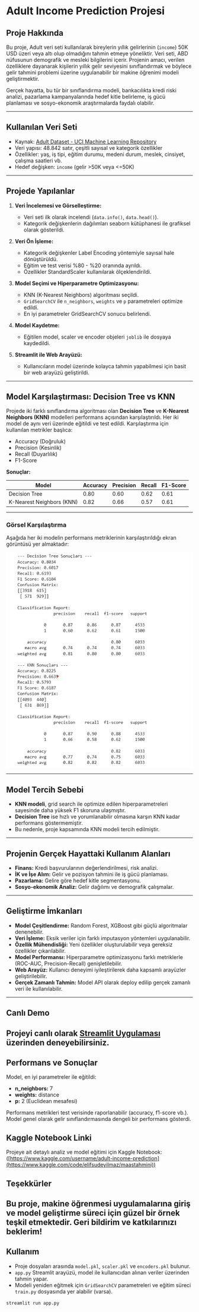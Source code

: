 # Adult Income Prediction Projesi

## Proje Hakkında

Bu proje, Adult veri seti kullanılarak bireylerin yıllık gelirlerinin (`income`) 50K USD üzeri veya altı olup olmadığını tahmin etmeye yöneliktir. Veri seti, ABD nüfusunun demografik ve mesleki bilgilerini içerir. Projenin amacı, verilen özelliklere dayanarak kişilerin yıllık gelir seviyesini sınıflandırmak ve böylece gelir tahmini problemi üzerine uygulanabilir bir makine öğrenimi modeli geliştirmektir.

Gerçek hayatta, bu tür bir sınıflandırma modeli, bankacılıkta kredi riski analizi, pazarlama kampanyalarında hedef kitle belirleme, iş gücü planlaması ve sosyo-ekonomik araştırmalarda faydalı olabilir.

---

## Kullanılan Veri Seti

- Kaynak: [Adult Dataset - UCI Machine Learning Repository](https://archive.ics.uci.edu/ml/datasets/Adult)
- Veri yapısı: 48.842 satır, çeşitli sayısal ve kategorik özellikler
- Özellikler: yaş, iş tipi, eğitim durumu, medeni durum, meslek, cinsiyet, çalışma saatleri vb.
- Hedef değişken: `income` (gelir >50K veya <=50K)

---

## Projede Yapılanlar

1. **Veri İncelemesi ve Görselleştirme:**
   - Veri seti ilk olarak incelendi (`data.info()`, `data.head()`).
   - Kategorik değişkenlerin dağılımları seaborn kütüphanesi ile grafiksel olarak gösterildi.

2. **Veri Ön İşleme:**
   - Kategorik değişkenler Label Encoding yöntemiyle sayısal hale dönüştürüldü.
   - Eğitim ve test verisi %80 - %20 oranında ayrıldı.
   - Özellikler StandardScaler kullanılarak ölçeklendirildi.

3. **Model Seçimi ve Hiperparametre Optimizasyonu:**
   - KNN (K-Nearest Neighbors) algoritması seçildi.
   - `GridSearchCV` ile `n_neighbors`, `weights` ve `p` parametreleri optimize edildi.
   - En iyi parametreler GridSearchCV sonucu belirlendi.

4. **Model Kaydetme:**
   - Eğitilen model, scaler ve encoder objeleri `joblib` ile dosyaya kaydedildi.
   
5. **Streamlit ile Web Arayüzü:**
   - Kullanıcıların model üzerinde kolayca tahmin yapabilmesi için basit bir web arayüzü geliştirildi.

---

## Model Karşılaştırması: Decision Tree vs KNN

Projede iki farklı sınıflandırma algoritması olan **Decision Tree** ve **K-Nearest Neighbors (KNN)** modelleri performans açısından karşılaştırıldı. Her iki model de aynı veri üzerinde eğitildi ve test edildi. Karşılaştırma için kullanılan metrikler başlıca:

- Accuracy (Doğruluk)
- Precision (Kesinlik)
- Recall (Duyarlılık)
- F1-Score

**Sonuçlar:**

| Model                      | Accuracy | Precision | Recall | F1-Score |
|----------------------------|----------|-----------|--------|----------|
| Decision Tree              | 0.80     | 0.60      | 0.62   | 0.61     |
| K-Nearest Neighbors (KNN)  | 0.82     | 0.66      | 0.57   | 0.61     |


---

### Görsel Karşılaştırma

Aşağıda her iki modelin performans metriklerinin karşılaştırıldığı ekran görüntüsü yer almaktadır:

![Model Performans Karşılaştırması](images/Karşılaştırma.png)



---

## Model Tercih Sebebi

- **KNN modeli**, grid search ile optimize edilen hiperparametreleri sayesinde daha yüksek F1 skoruna ulaşmıştır.
- **Decision Tree** ise hızlı ve yorumlanabilir olmasına karşın KNN kadar performans göstermemiştir.
- Bu nedenle, proje kapsamında KNN modeli tercih edilmiştir.

---

## Projenin Gerçek Hayattaki Kullanım Alanları

- **Finans:** Kredi başvurularının değerlendirilmesi, risk analizi.
- **İK ve İşe Alım:** Gelir ve pozisyon tahmini ile iş gücü planlaması.
- **Pazarlama:** Gelire göre hedef kitle segmentasyonu.
- **Sosyo-ekonomik Analiz:** Gelir dağılımı ve demografik çalışmalar.

---

## Geliştirme İmkanları

- **Model Çeşitlendirme:** Random Forest, XGBoost gibi güçlü algoritmalar denenebilir.
- **Veri İşleme:** Eksik veriler için farklı imputasyon yöntemleri uygulanabilir.
- **Özellik Mühendisliği:** Yeni özellikler oluşturulabilir veya gereksiz özellikler çıkarılabilir.
- **Model Performansı:** Hiperparametre optimizasyonu farklı metriklerle (ROC-AUC, Precision-Recall) genişletilebilir.
- **Web Arayüz:** Kullanıcı deneyimi iyileştirilerek daha kapsamlı arayüzler geliştirilebilir.
- **Gerçek Zamanlı Tahmin:** Model API olarak deploy edilip gerçek zamanlı veri ile kullanılabilir.

---
## Canlı Demo

Projeyi canlı olarak [Streamlit Uygulaması](https://maastahmini-dtp896frrr64rlmanla7es.streamlit.app) üzerinden deneyebilirsiniz.
---
## Performans ve Sonuçlar

Model, en iyi parametreler ile eğitildi:

- **n_neighbors:** 7  
- **weights:** distance  
- **p:** 2 (Euclidean mesafesi)  

Performans metrikleri test verisinde raporlanabilir (accuracy, f1-score vb.).  
Model genel olarak gelir sınıflandırmasında dengeli bir performans gösterdi.

## Kaggle Notebook Linki

Projeye ait detaylı analiz ve model eğitimi için Kaggle Notebook:  
([https://www.kaggle.com/username/adult-income-prediction](https://www.kaggle.com/code/elifsudeyilmaz/maastahmini))  


## Teşekkürler

Bu proje, makine öğrenmesi uygulamalarına giriş ve model geliştirme süreci için güzel bir örnek teşkil etmektedir. Geri bildirim ve katkılarınızı beklerim!
---
## Kullanım

- Proje dosyaları arasında `model.pkl`, `scaler.pkl` ve `encoders.pkl` bulunur.
- `app.py` Streamlit arayüzü, model ile kullanıcıdan alınan veriler üzerinden tahmin yapar.
- Modeli yeniden eğitmek için `GridSearchCV` parametreleri ve eğitim süreci `train.py` dosyasında yer alabilir (varsa).

```bash
streamlit run app.py
